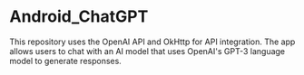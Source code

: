# Android_ChatGPT
This repository uses the OpenAI API and OkHttp for API integration. The app allows users to chat with an AI model that uses OpenAI's GPT-3 language model to generate responses.
